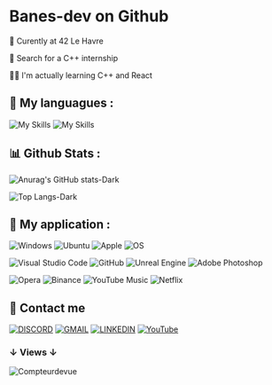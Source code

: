 <!---https://github.com/Ileriayo/markdown-badges-->


# Banes-dev on Github

🏫 Curently at 42 Le Havre

🔎 Search for a C++ internship

👨‍💻 I'm actually learning C++ and React



## 🎨 My languagues : 
![My Skills](https://skillicons.dev/icons?i=cpp,c,lua,react,vue,tailwind,nextjs,vite,npm,mysql,git,docker&perline=7)
![My Skills](https://skillicons.dev/icons?i=cpp,c,lua,react,vue,tailwind,nextjs,vite,npm,mysql,git,docker&perline=7&theme=light)


## 📊 Github Stats : 
![Anurag's GitHub stats-Dark](https://github-readme-stats.vercel.app/api?username=Banes-dev&show_icons=true&theme=transparent&title_color=2f80ed&icon_color=ffff00&border_color=ffff00&text_color=ffffff#gh-dark-mode-only)
<!-- ![Anurag's GitHub stats-Light](https://github-readme-stats.vercel.app/api?username=Banes-dev&show_icons=true&theme=transparent&title_color=2f80ed&icon_color=ffff00&border_color=ffff00&text_color=000000#gh-light-mode-only)-->

![Top Langs-Dark](https://github-readme-stats.vercel.app/api/top-langs/?username=Banes-dev&show_icons=true&theme=transparent&title_color=2f80ed&icon_color=ffff00&border_color=ffff00&text_color=ffffff#gh-dark-mode-only)
<!--![Top Langs-Light](https://github-readme-stats.vercel.app/api/top-langs/?username=Banes-dev&show_icons=true&theme=transparent&title_color=2f80ed&icon_color=ffff00&border_color=ffff00&text_color=000000#gh-light-mode-only)-->


## 🧩 My application : 
![Windows](https://img.shields.io/badge/Windows-0078D6?style=for-the-badge&logo=windows&logoColor=white)
![Ubuntu](https://img.shields.io/badge/Ubuntu-E95420?style=for-the-badge&logo=ubuntu&logoColor=white)
![Apple](https://img.shields.io/badge/Apple-%23000000.svg?style=for-the-badge&logo=apple&logoColor=white)
![OS](https://skillicons.dev/icons?i=windows,linux,apple&perline=3&theme=light)

![Visual Studio Code](https://img.shields.io/badge/Visual%20Studio%20Code-0078d7.svg?style=for-the-badge&logo=visual-studio-code&logoColor=white)
![GitHub](https://img.shields.io/badge/github-%23121011.svg?style=for-the-badge&logo=github&logoColor=white)
![Unreal Engine](https://img.shields.io/badge/unrealengine-%23313131.svg?style=for-the-badge&logo=unrealengine&logoColor=white)
![Adobe Photoshop](https://img.shields.io/badge/adobe%20photoshop-%2331A8FF.svg?style=for-the-badge&logo=adobe%20photoshop&logoColor=white)

![Opera](https://img.shields.io/badge/Opera-FF1B2D?style=for-the-badge&logo=Opera&logoColor=white)
![Binance](https://img.shields.io/badge/Binance-FCD535?style=for-the-badge&logo=binance&logoColor=white)
![YouTube Music](https://img.shields.io/badge/YouTube_Music-FF0000?style=for-the-badge&logo=youtube-music&logoColor=white)
![Netflix](https://img.shields.io/badge/Netflix-E50914?style=for-the-badge&logo=netflix&logoColor=white)


## 📩 Contact me
[![DISCORD](https://skillicons.dev/icons?i=discord&theme=light)](https://discord.com/users/532959488722862081)
[![GMAIL](https://skillicons.dev/icons?i=gmail&theme=light)](https://mail.google.com/mail/u/0/#inbox?compose=GTvVlcSMTtRsJBMrCDGwqHMzPNWWQtGZPFQVKtPQTKvTKSNkmvLtSSJtbMPhkwJsWstRbHMdNGkTh)
[![LINKEDIN](https://skillicons.dev/icons?i=linkedin&theme=light)]([https://discord.com/users/532959488722862081](https://www.linkedin.com/in/esteban-hay-95598a2b0?lipi=urn%3Ali%3Apage%3Ad_flagship3_profile_view_base_contact_details%3BJvkAC021QTSvMCVYqaRYzQ%3D%3D))
[![YouTube](https://img.shields.io/badge/YouTube-%23FF0000.svg?style=flat&logo=YouTube&logoColor=white)]([https://www.youtube.com/channel/UCVT5ylMiLgPYminfV4QjgTA](https://img.shields.io/badge/YouTube-FF0000?style=for-the-badge&logo=youtube&logoColor=white))


### ↓ Views ↓
![Compteurdevue](https://komarev.com/ghpvc/?username=Banes-dev&color=yellow&style=flat&base=242&abbreviated=true)

